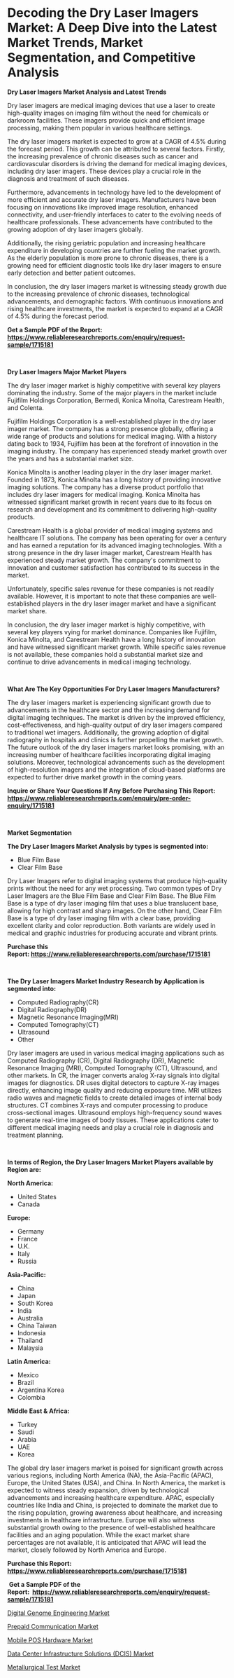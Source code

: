 <p><h1>Decoding the Dry Laser Imagers Market: A Deep Dive into the Latest Market Trends, Market Segmentation, and Competitive Analysis</h1></p><p><strong>Dry Laser Imagers Market Analysis and Latest Trends</strong></p>
<p><p>Dry laser imagers are medical imaging devices that use a laser to create high-quality images on imaging film without the need for chemicals or darkroom facilities. These imagers provide quick and efficient image processing, making them popular in various healthcare settings.</p><p>The dry laser imagers market is expected to grow at a CAGR of 4.5% during the forecast period. This growth can be attributed to several factors. Firstly, the increasing prevalence of chronic diseases such as cancer and cardiovascular disorders is driving the demand for medical imaging devices, including dry laser imagers. These devices play a crucial role in the diagnosis and treatment of such diseases.</p><p>Furthermore, advancements in technology have led to the development of more efficient and accurate dry laser imagers. Manufacturers have been focusing on innovations like improved image resolution, enhanced connectivity, and user-friendly interfaces to cater to the evolving needs of healthcare professionals. These advancements have contributed to the growing adoption of dry laser imagers globally.</p><p>Additionally, the rising geriatric population and increasing healthcare expenditure in developing countries are further fueling the market growth. As the elderly population is more prone to chronic diseases, there is a growing need for efficient diagnostic tools like dry laser imagers to ensure early detection and better patient outcomes.</p><p>In conclusion, the dry laser imagers market is witnessing steady growth due to the increasing prevalence of chronic diseases, technological advancements, and demographic factors. With continuous innovations and rising healthcare investments, the market is expected to expand at a CAGR of 4.5% during the forecast period.</p></p>
<p><strong>Get a Sample PDF of the Report:&nbsp; <a href="https://www.reliableresearchreports.com/enquiry/request-sample/1715181">https://www.reliableresearchreports.com/enquiry/request-sample/1715181</a></strong></p>
<p>&nbsp;</p>
<p><strong>Dry Laser Imagers Major Market Players</strong></p>
<p><p>The dry laser imager market is highly competitive with several key players dominating the industry. Some of the major players in the market include Fujifilm Holdings Corporation, Bermedi, Konica Minolta, Carestream Health, and Colenta.</p><p>Fujifilm Holdings Corporation is a well-established player in the dry laser imager market. The company has a strong presence globally, offering a wide range of products and solutions for medical imaging. With a history dating back to 1934, Fujifilm has been at the forefront of innovation in the imaging industry. The company has experienced steady market growth over the years and has a substantial market size.</p><p>Konica Minolta is another leading player in the dry laser imager market. Founded in 1873, Konica Minolta has a long history of providing innovative imaging solutions. The company has a diverse product portfolio that includes dry laser imagers for medical imaging. Konica Minolta has witnessed significant market growth in recent years due to its focus on research and development and its commitment to delivering high-quality products.</p><p>Carestream Health is a global provider of medical imaging systems and healthcare IT solutions. The company has been operating for over a century and has earned a reputation for its advanced imaging technologies. With a strong presence in the dry laser imager market, Carestream Health has experienced steady market growth. The company's commitment to innovation and customer satisfaction has contributed to its success in the market.</p><p>Unfortunately, specific sales revenue for these companies is not readily available. However, it is important to note that these companies are well-established players in the dry laser imager market and have a significant market share.</p><p>In conclusion, the dry laser imager market is highly competitive, with several key players vying for market dominance. Companies like Fujifilm, Konica Minolta, and Carestream Health have a long history of innovation and have witnessed significant market growth. While specific sales revenue is not available, these companies hold a substantial market size and continue to drive advancements in medical imaging technology.</p></p>
<p>&nbsp;</p>
<p><strong>What Are The Key Opportunities For Dry Laser Imagers Manufacturers?</strong></p>
<p><p>The dry laser imagers market is experiencing significant growth due to advancements in the healthcare sector and the increasing demand for digital imaging techniques. The market is driven by the improved efficiency, cost-effectiveness, and high-quality output of dry laser imagers compared to traditional wet imagers. Additionally, the growing adoption of digital radiography in hospitals and clinics is further propelling the market growth. The future outlook of the dry laser imagers market looks promising, with an increasing number of healthcare facilities incorporating digital imaging solutions. Moreover, technological advancements such as the development of high-resolution imagers and the integration of cloud-based platforms are expected to further drive market growth in the coming years.</p></p>
<p><strong>Inquire or Share Your Questions If Any Before Purchasing This Report: <a href="https://www.reliableresearchreports.com/enquiry/pre-order-enquiry/1715181">https://www.reliableresearchreports.com/enquiry/pre-order-enquiry/1715181</a></strong></p>
<p>&nbsp;</p>
<p><strong>Market Segmentation</strong></p>
<p><strong>The Dry Laser Imagers Market Analysis by types is segmented into:</strong></p>
<p><ul><li>Blue Film Base</li><li>Clear Film Base</li></ul></p>
<p><p>Dry Laser Imagers refer to digital imaging systems that produce high-quality prints without the need for any wet processing. Two common types of Dry Laser Imagers are the Blue Film Base and Clear Film Base. The Blue Film Base is a type of dry laser imaging film that uses a blue translucent base, allowing for high contrast and sharp images. On the other hand, Clear Film Base is a type of dry laser imaging film with a clear base, providing excellent clarity and color reproduction. Both variants are widely used in medical and graphic industries for producing accurate and vibrant prints.</p></p>
<p><strong>Purchase this Report:&nbsp;<a href="https://www.reliableresearchreports.com/purchase/1715181">https://www.reliableresearchreports.com/purchase/1715181</a></strong></p>
<p>&nbsp;</p>
<p><strong>The Dry Laser Imagers Market Industry Research by Application is segmented into:</strong></p>
<p><ul><li>Computed Radiography(CR)</li><li>Digital Radiography(DR)</li><li>Magnetic Resonance Imaging(MRI)</li><li>Computed Tomography(CT)</li><li>Ultrasound</li><li>Other</li></ul></p>
<p><p>Dry laser imagers are used in various medical imaging applications such as Computed Radiography (CR), Digital Radiography (DR), Magnetic Resonance Imaging (MRI), Computed Tomography (CT), Ultrasound, and other markets. In CR, the imager converts analog X-ray signals into digital images for diagnostics. DR uses digital detectors to capture X-ray images directly, enhancing image quality and reducing exposure time. MRI utilizes radio waves and magnetic fields to create detailed images of internal body structures. CT combines X-rays and computer processing to produce cross-sectional images. Ultrasound employs high-frequency sound waves to generate real-time images of body tissues. These applications cater to different medical imaging needs and play a crucial role in diagnosis and treatment planning.</p></p>
<p>&nbsp;</p>
<p><strong>In terms of Region, the Dry Laser Imagers Market Players available by Region are:</strong></p>
<p>
    <p> <strong> North America: </strong>
        <ul>
            <li>United States</li>
            <li>Canada</li>
        </ul>
        </p> 
    <p> <strong> Europe: </strong>
        <ul>
            <li>Germany</li>
            <li>France</li>
            <li>U.K.</li>
            <li>Italy</li>
            <li>Russia</li>
        </ul>
        </p> 
    <p> <strong> Asia-Pacific: </strong>
        <ul>
            <li>China</li>
            <li>Japan</li>
            <li>South Korea</li>
            <li>India</li>
            <li>Australia</li>
            <li>China Taiwan</li>
            <li>Indonesia</li>
            <li>Thailand</li>
            <li>Malaysia</li>
        </ul>
        </p> 
    <p> <strong> Latin America: </strong>
        <ul>
            <li>Mexico</li>
            <li>Brazil</li>
            <li>Argentina Korea</li>
            <li>Colombia</li>
        </ul>
        </p> 
    <p> <strong> Middle East & Africa: </strong>
        <ul>
            <li>Turkey</li>
            <li>Saudi</li>
            <li>Arabia</li>
            <li>UAE</li>
            <li>Korea</li>
        </ul>
    </p>
    </p>
<p><p>The global dry laser imagers market is poised for significant growth across various regions, including North America (NA), the Asia-Pacific (APAC), Europe, the United States (USA), and China. In North America, the market is expected to witness steady expansion, driven by technological advancements and increasing healthcare expenditure. APAC, especially countries like India and China, is projected to dominate the market due to the rising population, growing awareness about healthcare, and increasing investments in healthcare infrastructure. Europe will also witness substantial growth owing to the presence of well-established healthcare facilities and an aging population. While the exact market share percentages are not available, it is anticipated that APAC will lead the market, closely followed by North America and Europe.</p></p>
<p><strong>Purchase this Report: <a href="https://www.reliableresearchreports.com/purchase/1715181">https://www.reliableresearchreports.com/purchase/1715181</a></strong></p>
<p>&nbsp;<strong>Get a Sample PDF of the Report:&nbsp;&nbsp;<a href="https://www.reliableresearchreports.com/enquiry/request-sample/1715181">https://www.reliableresearchreports.com/enquiry/request-sample/1715181</a></strong></p>
<p><strong></strong></p>
<p><p><a href="https://medium.com/@bank.build.unity/digital-genome-engineering-market-trends-and-market-analysis-forecasted-for-period-2023-2030-e66c185a32b1">Digital Genome Engineering Market</a></p><p><a href="https://medium.com/@lap.snake.again/prepaid-communication-market-size-reveals-the-best-marketing-channels-in-global-industry-f92737a4a979">Prepaid Communication Market</a></p><p><a href="https://medium.com/@flee.calm.mark/mobile-pos-hardware-market-analysis-its-cagr-market-segmentation-and-global-industry-overview-d72eb313fb44">Mobile POS Hardware Market</a></p><p><a href="https://medium.com/@fire.honor.safe/data-center-infrastructure-solutions-dcis-market-size-market-outlook-and-market-forecast-2023-17df968290df">Data Center Infrastructure Solutions (DCIS) Market</a></p><p><a href="https://medium.com/@pair.holy.proof/metallurgical-test-market-exploring-market-share-market-trends-and-future-growth-e38416dd76fa">Metallurgical Test Market</a></p></p>